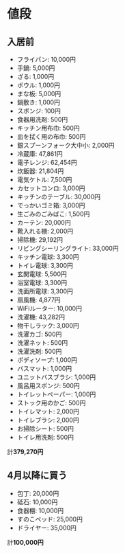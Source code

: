 # 値段

## 入居前

- フライパン: 10,000円
- 手鍋: 5,000円
- ざる: 1,000円
- ボウル: 1,000円
- まな板: 5,000円
- 鍋敷き: 1,000円
- スポンジ: 100円
- 食器用洗剤: 500円
- キッチン用布巾: 500円
- 皿を拭く用の布巾: 500円
- 銀スプーンフォーク大中小: 2,000円
- 冷蔵庫: 47,861円
- 電子レンジ: 62,454円
- 炊飯器: 21,804円
- 電気ケトル: 7,500円
- カセットコンロ: 3,000円
- キッチンのテーブル: 30,000円
- でっかいゴミ箱: 3,000円
- 生ごみのごみばこ: 1,500円
- カーテン: 20,000円
- 靴入れる棚: 2,000円
- 掃除機: 29,192円
- リビングシーリングライト: 33,000円
- キッチン電球: 3,300円
- トイレ電球: 3,300円
- 玄関電球: 5,500円
- 浴室電球: 3,300円
- 洗面所電球: 3,300円
- 扇風機: 4,877円
- WiFiルーター: 10,000円
- 洗濯機: 43,282円
- 物干しラック: 3,000円
- 洗濯カゴ: 500円
- 洗濯ネット: 500円
- 洗濯洗剤: 500円
- ボディソープ: 1,000円
- バスマット: 1,000円
- ユニットバスブラシ: 1,000円
- 風呂用スポンジ: 500円
- トイレットペーパー: 1,000円
- ストック用のかご: 500円
- トイレマット: 2,000円
- トイレブラシ: 2,000円
- お掃除シート: 500円
- トイレ用洗剤: 500円

計**379,270円**

## 4月以降に買う

- 包丁: 20,000円
- 砥石: 10,000円
- 食器棚: 10,000円
- すのこベッド: 25,000円
- ドライヤー: 35,000円

計**100,000円**
